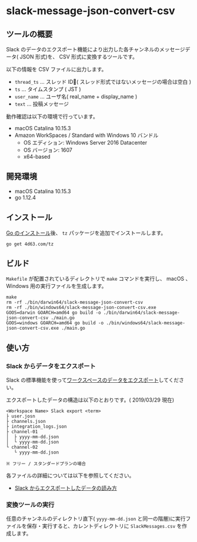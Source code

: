 # slack-message-json-convert-csv

## ツールの概要
Slack のデータのエクスポート機能により出力した各チャンネルのメッセージデータ( JSON 形式)を、 CSV 形式に変換するツールです。

以下の情報を CSV ファイルに出力します。

- `thread_ts` ... スレッド ID( スレッド形式ではないメッセージの場合は空白 )
- `ts` ... タイムスタンプ ( JST )
- `user_name` ... ユーザ名( real_name + display_name )
- `text` ... 投稿メッセージ

動作確認は以下の環境で行っています。
- macOS Catalina 10.15.3
- Amazon WorkSpaces / Standard with Windows 10 バンドル
    - OS エディション: Windows Server 2016 Datacenter
    - OS バージョン: 1607
    - x64-based


## 開発環境
- macOS Catalina 10.15.3
- go 1.12.4

## インストール

[Go のインストール](https://golang.org/doc/install)後、 `tz` パッケージを追加でインストールします。
```
go get 4d63.com/tz
```

## ビルド
`Makefile` が配置されているディレクトリで `make` コマンドを実行し、 macOS 、 Windows 用の実行ファイルを生成します。

```
make
rm -rf ./bin/darwin64/slack-message-json-convert-csv
rm -rf ./bin/windows64/slack-message-json-convert-csv.exe
GOOS=darwin GOARCH=amd64 go build -o ./bin/darwin64/slack-message-json-convert-csv ./main.go
GOOS=windows GOARCH=amd64 go build -o ./bin/windows64/slack-message-json-convert-csv.exe ./main.go
```

## 使い方

### Slack からデータをエクスポート
Slack の標準機能を使って[ワークスペースのデータをエクスポート](https://slack.com/intl/ja-jp/help/articles/201658943-%E3%83%AF%E3%83%BC%E3%82%AF%E3%82%B9%E3%83%9A%E3%83%BC%E3%82%B9%E3%81%AE%E3%83%87%E3%83%BC%E3%82%BF%E3%82%92%E3%82%A8%E3%82%AF%E3%82%B9%E3%83%9D%E3%83%BC%E3%83%88%E3%81%99%E3%82%8B)してください。  

エクスポートしたデータの構造は以下のとおりです。( 2019/03/29 現在)

```
<Workspace Name> Slack export <term>
├ user.josn
├ channels.json
├ integration_logs.json
├ channel-01
│  ├ yyyy-mm-dd.json
│  └ yyyy-mm-dd.json
└ channel-02
   └ yyyy-mm-dd.json

※ フリー / スタンダードプランの場合
```

各ファイルの詳細については以下を参照してください。

- [Slack からエクスポートしたデータの読み方](https://slack.com/intl/ja-jp/help/articles/220556107-Slack-%E3%81%8B%E3%82%89%E3%82%A8%E3%82%AF%E3%82%B9%E3%83%9D%E3%83%BC%E3%83%88%E3%81%97%E3%81%9F%E3%83%87%E3%83%BC%E3%82%BF%E3%81%AE%E8%AA%AD%E3%81%BF%E6%96%B9i)

### 変換ツールの実行

任意のチャンネルのディレクトリ直下( `yyyy-mm-dd.json` と同一の階層)に実行ファイルを保存・実行すると、カレントディレクトリに `SlackMessages.csv` を作成します。